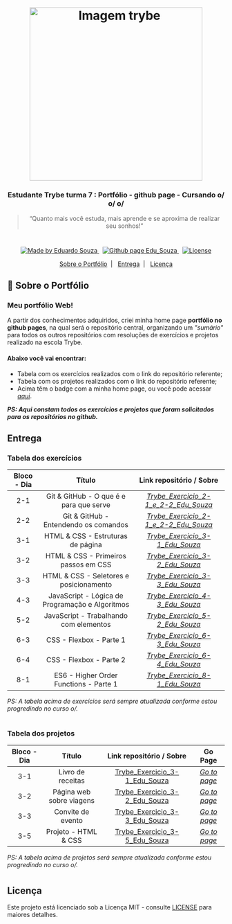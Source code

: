 <h1 align="center">
    <img alt="Imagem trybe" src="https://i.ibb.co/d4W2x4g/trybe.png" width="400px" />
</h1>

<h3 align="center">
  Estudante Trybe turma 7 : Portfólio - github page - Cursando o/ o/ o/
</h3>

<blockquote align="center">“Quanto mais você estuda, mais aprende e se aproxima de realizar seu sonhos!”</blockquote>

<h1></h1>

<p align="center">

  <a href="https://www.linkedin.com/in/eduardosouzaprogrammer/" target="_blank">
    <img alt="Made by Eduardo Souza" src="https://img.shields.io/badge/made%20by-Edu%20Souza-%23F8952D">
  </a>&nbsp;

 <a href="https://edusouza-programmer.github.io/" target="_blank">
<img alt="Github page Edu_Souza " src="https://img.shields.io/badge/Github%20page-Edu_Souza-orange">
</a>&nbsp;

  <a href="LICENSE" >
    <img alt="License" src="https://img.shields.io/badge/license-MIT-%23F8952D">
  </a>

</p>

<p align="center">
  <a href="#rocket-Sobre-o-Portfólio">Sobre o Portfólio</a>&nbsp;&nbsp;|&nbsp;&nbsp;
  <a href="#Entrega">Entrega</a>&nbsp;&nbsp;|&nbsp;&nbsp;
  <a href="#Licença">Licença</a>
</p>

## :rocket: Sobre o Portfólio

### Meu portfólio Web!

A partir dos conhecimentos adquiridos, criei minha home page **portfólio no github pages**, na qual será o repositório central, organizando um _"sumário"_ para todos os outros repositórios com resoluções de exercícios e projetos realizado na escola Trybe.

#### Abaixo você vai encontrar:

- Tabela com os exercícios realizados com o link do repositório referente;
- Tabela com os projetos realizados com o link do repositório referente;
- Acima têm o badge com a minha home page, ou você pode acessar _[aqui](https://edusouza-programmer.github.io/)_.

**_PS: Aqui constam todos os exercícios e projetos que foram solicitados para os repositórios no github._**

## Entrega

### Tabela dos exercícios

| Bloco - Dia |                     Título                      |                                              Link repositório / Sobre                                               |
| :---------: | :---------------------------------------------: | :-----------------------------------------------------------------------------------------------------------------: |
|     2-1     |     Git & GitHub - O que é e para que serve     | _[Trybe_Exercicio_2-1_e_2-2_Edu_Souza](https://github.com/EduSouza-programmer/Trybe_Exercicio_2-1_e_2-2_Edu_Souza)_ |
|     2-2     |      Git & GitHub - Entendendo os comandos      | _[Trybe_Exercicio_2-1_e_2-2_Edu_Souza](https://github.com/EduSouza-programmer/Trybe_Exercicio_2-1_e_2-2_Edu_Souza)_ |
|     3-1     |        HTML & CSS - Estruturas de página        |       _[Trybe_Exercicio_3-1_Edu_Souza](https://github.com/EduSouza-programmer/Trybe_Exercicio_3-1_Edu_Souza)_       |
|     3-2     |      HTML & CSS - Primeiros passos em CSS       |       _[Trybe_Exercicio_3-2_Edu_Souza](https://github.com/EduSouza-programmer/Trybe_Exercicio_3-2_Edu_Souza)_       |
|     3-3     |     HTML & CSS - Seletores e posicionamento     |       _[Trybe_Exercicio_3-3_Edu_Souza](https://github.com/EduSouza-programmer/Trybe_Exercicio_3-3_Edu_Souza)_       |
|     4-3     | JavaScript - Lógica de Programação e Algoritmos |       _[Trybe_Exercicio_4-3_Edu_Souza](https://github.com/EduSouza-programmer/Trybe_Exercicio_4-3_Edu_Souza)_       |
|     5-2     |     JavaScript - Trabalhando com elementos      |       _[Trybe_Exercicio_5-2_Edu_Souza](https://github.com/EduSouza-programmer/Trybe_Exercicio_5-2_Edu_Souza)_       |
|     6-3     |             CSS - Flexbox - Parte 1             |       _[Trybe_Exercicio_6-3_Edu_Souza](https://github.com/EduSouza-programmer/Trybe_Exercicio_6-3_Edu_Souza)_       |
|     6-4     |             CSS - Flexbox - Parte 2             |       _[Trybe_Exercicio_6-4_Edu_Souza](https://github.com/EduSouza-programmer/Trybe_Exercicio_6-4_Edu_Souza)_       |
|     8-1     |     ES6 - Higher Order Functions - Parte 1      |       _[Trybe_Exercicio_8-1_Edu_Souza](https://github.com/EduSouza-programmer/Trybe_Exercicio_8-1_Edu_Souza)_       |

_PS: A tabela acima de exercícios será sempre atualizada conforme estou progredindo no curso o/._

#

### Tabela dos projetos

| Bloco - Dia |          Título          |                Link repositório / Sobre                 |                Go Page                 |
| :---------: | :----------------------: | :-----------------------------------------------------: | :------------------------------------: |
|     3-1     |    Livro de receitas     | [Trybe_Exercicio_3-1_Edu_Souza](https://bit.ly/2Ej92q4) | _[Go to page](https://bit.ly/3j6Goan)_ |
|     3-2     | Página web sobre viagens | [Trybe_Exercicio_3-2_Edu_Souza](https://bit.ly/3hpqAPG) | _[Go to page](https://bit.ly/2CTWSDt)_ |
|     3-3     |    Convite de evento     | [Trybe_Exercicio_3-3_Edu_Souza](https://bit.ly/3lbABSZ) | _[Go to page](https://bit.ly/31o5Hig)_ |
|     3-5     |   Projeto - HTML & CSS   | [Trybe_Exercicio_3-5_Edu_Souza](https://bit.ly/3luM3cd) | _[Go to page](https://bit.ly/2YOkRLV)_ |

_PS: A tabela acima de projetos será sempre atualizada conforme estou progredindo no curso o/._

#

## Licença

Este projeto está licenciado sob a Licença MIT - consulte [LICENSE](https://opensource.org/licenses/MIT) para maiores detalhes.
